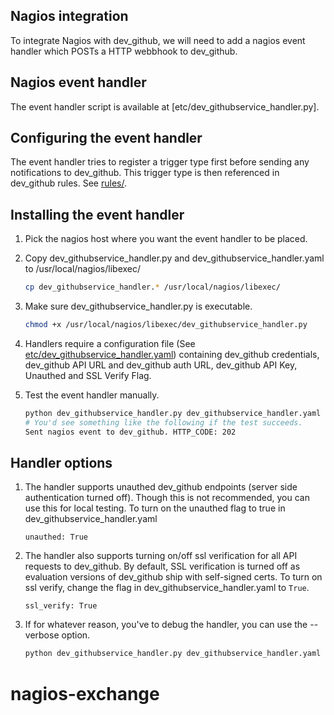 ## Nagios integration

To integrate Nagios with dev_github, we will need to add a nagios event handler which POSTs a HTTP webbhook to dev_github.

## Nagios event handler

The event handler script is available at [etc/dev_githubservice_handler.py].

## Configuring the event handler

The event handler tries to register a trigger type first before sending any
notifications to dev_github. This trigger type is then referenced in dev_github rules. See
[rules/](rules/).

## Installing the event handler

1. Pick the nagios host where you want the event handler to be placed.
2. Copy dev_githubservice_handler.py  and dev_githubservice_handler.yaml to /usr/local/nagios/libexec/

    ```bash
    cp dev_githubservice_handler.* /usr/local/nagios/libexec/
    ```
3. Make sure dev_githubservice_handler.py is executable.

    ```bash
    chmod +x /usr/local/nagios/libexec/dev_githubservice_handler.py
    ```
4. Handlers require a configuration file (See [etc/dev_githubservice_handler.yaml](etc/dev_githubservice_handler.yaml)) containing
   dev_github credentials, dev_github API URL and dev_github auth URL, dev_github API Key, Unauthed and SSL Verify Flag.

5. Test the event handler manually.

    ```bash
    python dev_githubservice_handler.py dev_githubservice_handler.yaml 44534 3 WARNING HARD "/var/log" 4 host-name
    # You'd see something like the following if the test succeeds.
    Sent nagios event to dev_github. HTTP_CODE: 202
    ```

## Handler options

1. The handler supports unauthed dev_github endpoints (server side authentication turned off). Though
   this is not recommended, you can use this for local testing. To turn on the unauthed flag to
   true in dev_githubservice_handler.yaml

   ```
   unauthed: True
   ```
2. The handler also supports turning on/off ssl verification for all API requests to dev_github. By
   default, SSL verification is turned off as evaluation versions of dev_github ship with self-signed
   certs. To turn on ssl verify, change the flag in dev_githubservice_handler.yaml to `True`.

   ```
   ssl_verify: True
   ```
3. If for whatever reason, you've to debug the handler, you can use the --verbose option.

   ```bash
   python dev_githubservice_handler.py dev_githubservice_handler.yaml 44534 3 WARNING HARD "/var/log" 4 host-name --verbose
   ```
# nagios-exchange


